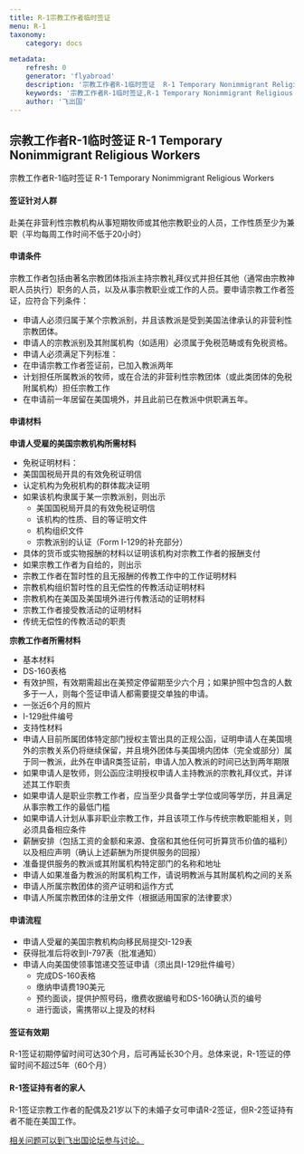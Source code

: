 ```yaml
---
title: R-1宗教工作者临时签证
menu: R-1
taxonomy:
    category: docs

metadata:
    refresh: 0
    generator: 'flyabroad'
    description: '宗教工作者R-1临时签证  R-1 Temporary Nonimmigrant Religious Workers。'
    keywords: '宗教工作者R-1临时签证,R-1 Temporary Nonimmigrant Religious Workers'
    author: '飞出国'
---
```

## 宗教工作者R-1临时签证  R-1 Temporary Nonimmigrant Religious Workers

宗教工作者R-1临时签证  R-1 Temporary Nonimmigrant Religious Workers

#### 签证针对人群

赴美在非营利性宗教机构从事短期牧师或其他宗教职业的人员，工作性质至少为兼职（平均每周工作时间不低于20小时）

#### 申请条件

宗教工作者包括由著名宗教团体指派主持宗教礼拜仪式并担任其他（通常由宗教神职人员执行）职务的人员，以及从事宗教职业或工作的人员。要申请宗教工作者签证，应符合下列条件：

- 申请人必须归属于某个宗教派别，并且该教派是受到美国法律承认的非营利性宗教团体。
- 申请人的宗教派别及其附属机构（如适用）必须属于免税范畴或有免税资格。
- 申请人必须满足下列标准：
 - 在申请宗教工作者签证前，已加入教派两年
 - 计划担任所属教派的牧师，或在合法的非营利性宗教团体（或此类团体的免税附属机构）担任宗教工作
 - 在申请前一年居留在美国境外，并且此前已在教派中供职满五年。

#### 申请材料

**申请人受雇的美国宗教机构所需材料**

- 免税证明材料：
 - 美国国税局开具的有效免税证明信
 - 认定机构为免税机构的群体裁决证明
 - 如果该机构隶属于某一宗教派别，则出示
      - 美国国税局开具的有效免税证明信
      - 该机构的性质、目的等证明文件
      - 机构组织文件
      - 宗教派别的认证（Form I-129的补充部分）
- 具体的货币或实物报酬的材料以证明该机构对宗教工作者的报酬支付
- 如果宗教工作者为自给的，则出示
 - 宗教工作者在暂时性的且无报酬的传教工作中的工作证明材料
 - 宗教机构组织暂时性的且无偿性的传教活动证明材料
 - 宗教机构在美国及美国境外进行传教活动的证明材料
 - 宗教工作者接受教活动的证明材料
 - 传统无偿性的传教活动的职责

**宗教工作者所需材料**

- 基本材料
 -  DS-160表格
 -  有效护照，有效期需超出在美预定停留期至少六个月；如果护照中包含的人数多于一人，则每个签证申请人都需要提交单独的申请。
 -  一张近6个月的照片
 -  I-129批件编号
- 支持性材料
 -  申请人目前所属团体特定部门授权主管出具的正规公函，证明申请人在美国境外的宗教关系仍将继续保留，并且境外团体与美国境内团体（完全或部分）属于同一教派，此外在申请R类签证前，申请人加入教派的时间已达到两年期限
 -  如果申请人是牧师，则公函应注明授权申请人主持教派的宗教礼拜仪式，并详述其工作职责
 -  如果申请人是职业宗教工作者，应当至少具备学士学位或同等学历，并且满足从事宗教工作的最低门槛
 -  如果申请人计划从事非职业宗教工作，并且该项工作与传统宗教职能相关，则必须具备相应条件
 -  薪酬安排（包括工资的金额和来源、食宿和其他任何可折算货币价值的福利）以及相应声明（确认上述薪酬为所提供服务的回报）
 -  准备提供服务的教派或其附属机构特定部门的名称和地址
 -  申请人如果准备为教派的附属机构工作，请说明教派与其附属机构之间的关系
 -  申请人所属宗教团体的资产证明和运作方式
 -  申请人所属宗教团体的注册文件（根据适用国家的法律要求）

#### 申请流程

- 申请人受雇的美国宗教机构向移民局提交I-129表
- 获得批准后将收到I-797表（批准通知）
- 申请人向美国使领事馆递交签证申请（须出具I-129批件编号）
  - 完成DS-160表格
  - 缴纳申请费190美元
  - 预约面谈，提供护照号码，缴费收据编号和DS-160确认页的编号
  - 进行面谈，需携带以上提及的材料

#### 签证有效期

R-1签证初期停留时间可达30个月，后可再延长30个月。总体来说，R-1签证的停留时间不超过5年（60个月）

#### R-1签证持有者的家人

R-1签证宗教工作者的配偶及21岁以下的未婚子女可申请R-2签证，但R-2签证持有者不能在美国工作。

[相关问题可以到飞出国论坛参与讨论。](http://bbs.fcgvisa.com/t/6170?target=_blank)